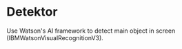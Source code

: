 # Detektor
Use Watson's AI framework to detect main object in screen (IBMWatsonVisualRecognitionV3).
